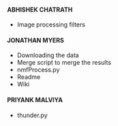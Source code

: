 #### ABHISHEK CHATRATH

* Image processing filters

#### JONATHAN MYERS
* Downloading the data
* Merge script to merge the results
* nmfProcess.py
* Readme
* Wiki

#### PRIYANK MALVIYA
* thunder.py
